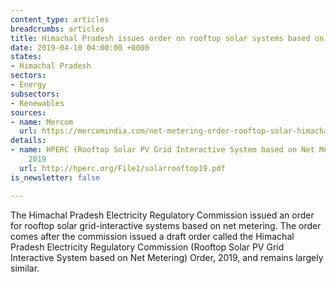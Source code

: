 ```yaml
---
content_type: articles
breadcrumbs: articles
title: Himachal Pradesh issues order on rooftop solar systems based on net metering
date: 2019-04-10 04:00:00 +0000
states:
- Himachal Pradesh
sectors:
- Energy
subsectors:
- Renewables
sources:
- name: Mercom
  url: https://mercomindia.com/net-metering-order-rooftop-solar-himachal/
details:
- name: HPERC (Rooftop Solar PV Grid Interactive System based on Net Metering) Order,
    2019
  url: http://hperc.org/File1/solarrooftop19.pdf
is_newsletter: false

---
```

The Himachal Pradesh Electricity Regulatory Commission issued an order for rooftop solar grid-interactive systems based on net metering. The order comes after the commission issued a draft order called the Himachal Pradesh Electricity Regulatory Commission (Rooftop Solar PV Grid Interactive System based on Net Metering) Order, 2019, and remains largely similar.
